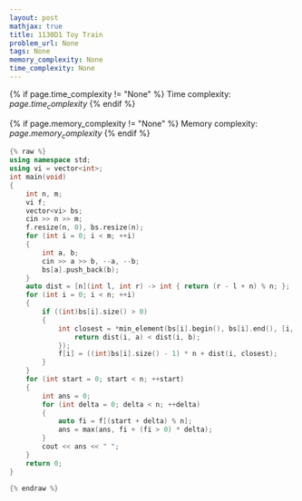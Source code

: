 ```yaml
---
layout: post
mathjax: true
title: 1130D1 Toy Train
problem_url: None
tags: None
memory_complexity: None
time_complexity: None
---
```




{% if page.time_complexity != "None" %}
Time complexity: ${{ page.time_complexity }}$
{% endif %}

{% if page.memory_complexity != "None" %}
Memory complexity: ${{ page.memory_complexity }}$
{% endif %}

```cpp
{% raw %}
using namespace std;
using vi = vector<int>;
int main(void)
{
    int n, m;
    vi f;
    vector<vi> bs;
    cin >> n >> m;
    f.resize(n, 0), bs.resize(n);
    for (int i = 0; i < m; ++i)
    {
        int a, b;
        cin >> a >> b, --a, --b;
        bs[a].push_back(b);
    }
    auto dist = [n](int l, int r) -> int { return (r - l + n) % n; };
    for (int i = 0; i < n; ++i)
    {
        if ((int)bs[i].size() > 0)
        {
            int closest = *min_element(bs[i].begin(), bs[i].end(), [i, dist](int a, int b) {
                return dist(i, a) < dist(i, b);
            });
            f[i] = ((int)bs[i].size() - 1) * n + dist(i, closest);
        }
    }
    for (int start = 0; start < n; ++start)
    {
        int ans = 0;
        for (int delta = 0; delta < n; ++delta)
        {
            auto fi = f[(start + delta) % n];
            ans = max(ans, fi + (fi > 0) * delta);
        }
        cout << ans << " ";
    }
    return 0;
}

{% endraw %}
```